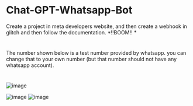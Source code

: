 # Chat-GPT-Whatsapp-Bot
Create a project in meta developers website, and then create a webhook in glitch and then follow the documentation.
*!!BOOM!! *
# 
The number shown below is a test number provided by whatsapp. you can change that to your own number (but that number should not have any whatsapp account).
#
![image](https://user-images.githubusercontent.com/95224492/219824801-7716f661-356b-494f-9c92-b5ba1caaa036.png)

![image](https://user-images.githubusercontent.com/95224492/226862794-d1ffd1b5-ffe4-42fd-a99e-47bab79c735c.png)
![image](https://user-images.githubusercontent.com/95224492/226863057-fae99448-4d50-469d-837a-2fe78e078100.png)
